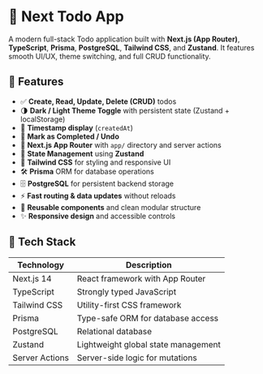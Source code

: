 # 📝 Next Todo App

A modern full-stack Todo application built with **Next.js (App Router)**, **TypeScript**, **Prisma**, **PostgreSQL**, **Tailwind CSS**, and **Zustand**. It features smooth UI/UX, theme switching, and full CRUD functionality.

## 🚀 Features

- ✅ **Create, Read, Update, Delete (CRUD)** todos
- 🌗 **Dark / Light Theme Toggle** with persistent state (Zustand + localStorage)
- 📆 **Timestamp display** (`createdAt`)
- 🔄 **Mark as Completed / Undo**
- 🧭 **Next.js App Router** with `app/` directory and server actions
- 🧠 **State Management** using **Zustand**
- 🎨 **Tailwind CSS** for styling and responsive UI
- 🛠️ **Prisma** ORM for database operations
- 🗄️ **PostgreSQL** for persistent backend storage
- ⚡ **Fast routing & data updates** without reloads
- 🧩 **Reusable components** and clean modular structure
- ✨ **Responsive design** and accessible controls

## 🧱 Tech Stack

| Technology     | Description                         |
|----------------|-------------------------------------|
| Next.js 14     | React framework with App Router     |
| TypeScript     | Strongly typed JavaScript           |
| Tailwind CSS   | Utility-first CSS framework         |
| Prisma         | Type-safe ORM for database access   |
| PostgreSQL     | Relational database                 |
| Zustand        | Lightweight global state management |
| Server Actions | Server-side logic for mutations     |


